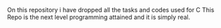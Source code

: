 On this repository i have dropped all the tasks and codes used for C
This Repo is the next level programming attained and it is simply real.
